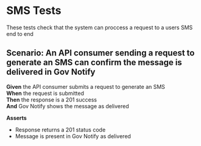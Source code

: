# SMS Tests

These tests check that the system can proccess a request to a users SMS end to end


## Scenario: An API consumer sending a request to generate an SMS can confirm the message is delivered in Gov Notify

**Given** the API consumer submits a request to generate an SMS
<br/>
**When** the request is submitted
<br/>
**Then** the response is a 201 success
<br/>
**And** Gov Notify shows the message as delivered
<br/>

**Asserts**
- Response returns a 201 status code
- Message is present in Gov Notify as delivered
